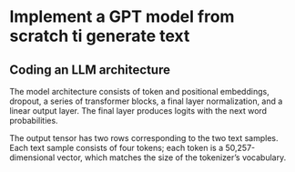# Implement a GPT model from scratch ti generate text

## Coding an LLM architecture

The model architecture consists of token and positional embeddings, dropout, a series of transformer blocks, a final layer normalization, and a linear output layer. The final layer produces logits with the next word probabilities.

The output tensor has two rows corresponding to the two text samples. Each text sample consists of four tokens; each token is a 50,257-dimensional vector, which matches the size of the tokenizer’s vocabulary.